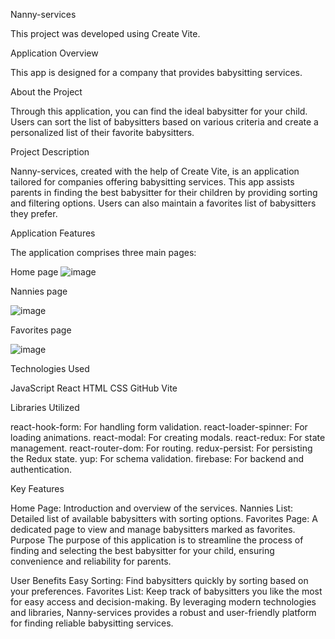 Nanny-services

This project was developed using Create Vite.

Application Overview

This app is designed for a company that provides babysitting services.

About the Project

Through this application, you can find the ideal babysitter for your child. Users can sort the list of babysitters based on various criteria and create a personalized list of their favorite babysitters.

Project Description

Nanny-services, created with the help of Create Vite, is an application tailored for companies offering babysitting services. This app assists parents in finding the best babysitter for their children by providing sorting and filtering options. Users can also maintain a favorites list of babysitters they prefer.

Application Features

The application comprises three main pages: 

Home page
![image](https://github.com/prokopechkok/project-nanny/assets/104778176/7b438097-d592-4016-b01f-4a174c643502)


Nannies page 

![image](https://github.com/prokopechkok/project-nanny/assets/104778176/50f2556e-27f5-43ba-8293-f96f9d41bd3a)

Favorites page

![image](https://github.com/prokopechkok/project-nanny/assets/104778176/0699819d-0b10-47d3-86cd-f8b3968fd4ef)


Technologies Used

JavaScript
React
HTML
CSS
GitHub
Vite

Libraries Utilized

react-hook-form: For handling form validation.
react-loader-spinner: For loading animations.
react-modal: For creating modals.
react-redux: For state management.
react-router-dom: For routing.
redux-persist: For persisting the Redux state.
yup: For schema validation.
firebase: For backend and authentication.



Key Features

Home Page: Introduction and overview of the services.
Nannies List: Detailed list of available babysitters with sorting options.
Favorites Page: A dedicated page to view and manage babysitters marked as favorites.
Purpose
The purpose of this application is to streamline the process of finding and selecting the best babysitter for your child, ensuring convenience and reliability for parents.

User Benefits
Easy Sorting: Find babysitters quickly by sorting based on your preferences.
Favorites List: Keep track of babysitters you like the most for easy access and decision-making.
By leveraging modern technologies and libraries, Nanny-services provides a robust and user-friendly platform for finding reliable babysitting services.
